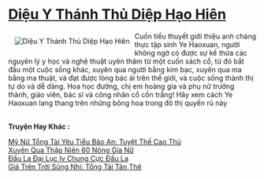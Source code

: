 <a href="https://truyenwiki.net/dieu-y-thanh-thu-diep-hao-hien.35342/" title="Diệu Y Thánh Thủ Diệp Hạo Hiên"><h1>Diệu Y Thánh Thủ Diệp Hạo Hiên</h1></a><div style="display:table"><img align="right" style="float: left; padding: 10px;" src="https://truyenwiki.net/a/img/str/src/35342.jpg" alt="Diệu Y Thánh Thủ Diệp Hạo Hiên">Cuốn tiểu thuyết giới thiệu anh chàng thực tập sinh Ye Haoxuan, người không ngờ có được sự kế thừa các nguyên lý y học và nghệ thuật uyên thâm từ một cuốn sách cổ, từ đó bắt đầu một cuộc sống khác, xuyên qua người bằng kim bạc, xuyên qua ma bằng ma thuật, và đạt được lòng bác ái trên thế giới, và cuộc sống thành thị tự do và dễ dàng. Hoa học đường, chị em hoàng gia và phụ nữ trưởng thành, giáo viên, bác sĩ và công nhân cổ cồn trắng! Hãy xem cách Ye Haoxuan lang thang trên những bông hoa trong đô thị quyến rũ này</div><p><br><b>Truyện Hay Khác :</b></p><a href="https://truyenwiki.net/my-nu-tong-tai-yeu-tieu-bao-an-tuyet-the-cao-thu.35087/" alt="Mỹ Nữ Tổng Tài Yêu Tiểu Bảo An: Tuyệt Thế Cao Thủ">Mỹ Nữ Tổng Tài Yêu Tiểu Bảo An: Tuyệt Thế Cao Thủ</a><br/><a href="https://github.com/nownovels/wikidich/tree/master/truyenhay/35701" alt="Xuyên Qua Thập Niên 60 Nông Gia Nữ">Xuyên Qua Thập Niên 60 Nông Gia Nữ</a><br/><a href="https://sangtacviet.wordpress.com/2020/10/22/dau-la-dai-luc-iv-chung-cuc-dau-la/" alt="Đấu La Đại Lục Iv Chung Cực Đấu La">Đấu La Đại Lục Iv Chung Cực Đấu La</a><br/><a href="https://github.com/nownovels/wikidich/tree/master/truyenhay/36314" alt="Giá Trên Trời Sủng Nhi: Tổng Tài Tân Thê">Giá Trên Trời Sủng Nhi: Tổng Tài Tân Thê</a><br/>